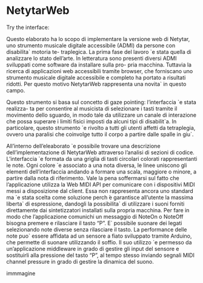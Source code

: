 # NetytarWeb
<p>
  Try the interface: 
</p>

<p>
  Questo elaborato ha lo scopo di implementare la versione web di Netytar, uno strumento musicale digitale accessibile (ADMI) da persone con disabilita` motoria te- traplegica. La prima fase del lavoro `e stata quella di analizzare lo stato dell’arte. In letteratura sono presenti diversi ADMI sviluppati come software da installare sulla pro- pria macchina. Tuttavia la ricerca di applicazioni web accessibili tramite browser, che forniscano uno strumento musicale digitale accessibile e completo ha portato a risultati ridotti. Per questo motivo NetytarWeb rappresenta una novita` in questo campo.
</p>
<p>
  Questo strumento si basa sul concetto di gaze pointing: l’interfaccia `e stata realizza- ta per consentire al musicista di selezionare i tasti tramite il movimento dello sguardo, in modo tale da utilizzare un canale di interazione che possa superare i limiti fisici imposti da alcuni tipi di disabilit`a. In particolare, questo strumento `e rivolto a tutti gli utenti affetti da tetraplegia, ovvero una paralisi che coinvolge tutto il corpo a partire dalle spalle in giu`.
</p>
<p>
  All’interno dell’eleaborato `e possibile trovare una descrizione dell’implementazione di NetytarWeb attraverso l’analisi di sezioni di codice. L’interfaccia `e formata da una griglia di tasti circolari colorati rappresentanti le note. Ogni colore `e associato a una nota diversa, le linee uniscono gli elementi dell’interfaccia andando a formare una scala, maggiore o minore, a partire dalla nota di riferimento. Vale la pena soffermarsi sul fatto che l’applicazione utilizza la Web MIDI API per comunicare con i dispositivi MIDI messi a disposizione dal client. Essa non rappresenta ancora uno standard ma `e stata scelta come soluzione perch ́e garantisce all’utente la massima liberta` di espressione, dandogli la possibilita` di utilizzare i suoni forniti direttamente dai sintetizzatori installati sulla propria macchina. Per fare in modo che l’applicazione comunichi un messaggio di NoteOn o NoteOff bisogna premere e rilasciare il tasto “P”. E` possibile suonare dei legati selezionando note diverse senza rilasciare il tasto. La performance delle note puo` essere affidata ad un sensore a fiato sviluppato tramite Arduino, che permette di suonare utilizzando il soffio. Il suo utilizzo `e permesso da un’applicazione middleware in grado di gestire gli input del sensore e sostituirli alla pressione del tasto “P”, al tempo stesso inviando segnali MIDI channel pressure in grado di gestire la dinamica del suono.
</p>
<p>
  immmagine
</p>
